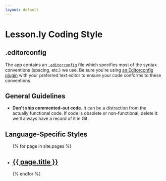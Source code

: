 ```yaml
---
layout: default
---
```


# Lesson.ly Coding Style

## .editorconfig

The app contains an [`.editorconfig`](https://github.com/rainkingventures/lesson.ly/blob/master/.editorconfig) file which specifies most of the syntax conventions (spacing, etc.) we use. Be sure you're using [an Editorconfig plugin](http://editorconfig.org/#download) with your preferred text editor to ensure your code conforms to these conventions.

## General Guidelines

- **Don't ship commented-out code.** It can be a distraction from the actually functional code. If code is obsolete or non-functional, delete it: we'll always have a record of it in Git.

## Language-Specific Styles

<ul class="post-list">
  {% for page in site.pages %}
    <li>
      <h2>
        <a class="post-link" href="{{ page.url | prepend: site.baseurl }}">{{ page.title }}</a>
      </h2>
    </li>
  {% endfor %}
</ul>
